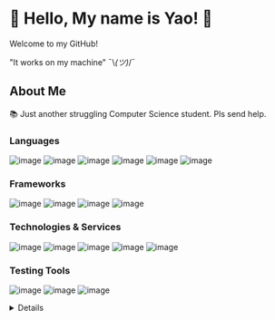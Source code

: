 # 👋 Hello, My name is **Yao**! 👋
Welcome to my GitHub!

"It works on my machine"  ¯\\_(ツ)_/¯

## About Me
📚 Just another struggling Computer Science student. Pls send help.

### Languages
![image](https://img.shields.io/badge/PYTHON-%23333333?style=for-the-badge&logo=Python)
![image](https://img.shields.io/badge/JAVASCRIPT-%23333333?style=for-the-badge&logo=Javascript)
![image](https://img.shields.io/badge/C-%23333333?style=for-the-badge&logo=C&logoColor=blue)
![image](https://img.shields.io/badge/C%2B%2B-%23333333?style=for-the-badge&logo=cplusplus&logoColor=blue)
![image](https://img.shields.io/badge/C%23-%23333333?style=for-the-badge&logo=csharp&logoColor=green)
![image](https://img.shields.io/badge/MYSQL-%23333333?style=for-the-badge&logo=mysql)


### Frameworks
![image](https://img.shields.io/badge/REACT%20NATIVE-%23333333?style=for-the-badge&logo=react)
![image](https://img.shields.io/badge/ASP.NET-%23333333?style=for-the-badge&logo=dotnet)
![image](https://img.shields.io/badge/EXPO-%23333333?style=for-the-badge&logo=expo)
![image](https://img.shields.io/badge/PyQT5-%23333333?style=for-the-badge&logo=qt)


### Technologies & Services
![image](https://img.shields.io/badge/Docker-%23333333?style=for-the-badge&logo=docker)
![image](https://img.shields.io/badge/FIREBASE-%23333333?style=for-the-badge&logo=firebase)
![image](https://img.shields.io/badge/Google%20Compute%20Engine-%23333333?style=for-the-badge&logo=googlecloud)
![image](https://img.shields.io/badge/OPENAI-%23333333?style=for-the-badge&logo=openai)
![image](https://img.shields.io/badge/discord.py-%23333333?style=for-the-badge&logo=discord)


### Testing Tools
![image](https://img.shields.io/badge/APACHE%20JMETER-%23333333?style=for-the-badge&logo=apachejmeter)
![image](https://img.shields.io/badge/SELENIUM-%23333333?style=for-the-badge&logo=selenium)
![image](https://img.shields.io/badge/MSTEST-%23333333?style=for-the-badge&logo=microsoft)

<details>
<p>
  <img src="https://github.com/ywang0789/ywang0789/blob/main/assets/cry.gif" width="32px">Please hire me<img src="https://github.com/ywang0789/ywang0789/blob/main/assets/cry.gif" width="32px">
</p>
</details>


